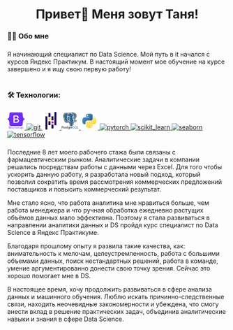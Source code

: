 
###

<h1 align="center">Привет👋 Меня зовут Таня!</h1>

###

<h3 align="left">👩‍💻  Обо мне</h3>

###

<p align="left">Я начинающий специалист по Data Science. Мой путь в it начался с курсов Яндекс Практикум. В настоящий момент мое обучение на курсе завершено и я ищу свою первую работу!<br><br> </p>


###

<h3 align="left">🛠 Технологии:</h3>

###

<div align="left">
<p align="left"> <a href="https://getbootstrap.com" target="_blank" rel="noreferrer"> <img src="https://raw.githubusercontent.com/devicons/devicon/master/icons/bootstrap/bootstrap-plain-wordmark.svg" alt="bootstrap" width="40" height="40"/> </a> <a href="https://git-scm.com/" target="_blank" rel="noreferrer"> <img src="https://www.vectorlogo.zone/logos/git-scm/git-scm-icon.svg" alt="git" width="40" height="40"/> </a> <a href="https://pandas.pydata.org/" target="_blank" rel="noreferrer"> <img src="https://raw.githubusercontent.com/devicons/devicon/2ae2a900d2f041da66e950e4d48052658d850630/icons/pandas/pandas-original.svg" alt="pandas" width="40" height="40"/> </a> <a href="https://www.postgresql.org" target="_blank" rel="noreferrer"> <img src="https://raw.githubusercontent.com/devicons/devicon/master/icons/postgresql/postgresql-original-wordmark.svg" alt="postgresql" width="40" height="40"/> </a> <a href="https://www.python.org" target="_blank" rel="noreferrer"> <img src="https://raw.githubusercontent.com/devicons/devicon/master/icons/python/python-original.svg" alt="python" width="40" height="40"/> </a> <a href="https://pytorch.org/" target="_blank" rel="noreferrer"> <img src="https://www.vectorlogo.zone/logos/pytorch/pytorch-icon.svg" alt="pytorch" width="40" height="40"/> </a> <a href="https://scikit-learn.org/" target="_blank" rel="noreferrer"> <img src="https://upload.wikimedia.org/wikipedia/commons/0/05/Scikit_learn_logo_small.svg" alt="scikit_learn" width="40" height="40"/> </a> <a href="https://seaborn.pydata.org/" target="_blank" rel="noreferrer"> <img src="https://seaborn.pydata.org/_images/logo-mark-lightbg.svg" alt="seaborn" width="40" height="40"/> </a> <a href="https://www.tensorflow.org" target="_blank" rel="noreferrer"> <img src="https://www.vectorlogo.zone/logos/tensorflow/tensorflow-icon.svg" alt="tensorflow" width="40" height="40"/> </a> </p>
</div>

###
Последние 8 лет моего рабочего стажа были связаны с фармацевтическим рынком. Аналитические задачи в компании решались посредствам работы с данными через Excel. Для того чтобы ускорить данную работу, я разработала новый подход, который позволил сократить время рассмотрения коммерческих предложений поставщиков и повысить коммерческий результат.

Мне стало ясно, что работа аналитика мне нравиться больше, чем работа менеджера и что ручная обработка ежедневно растущих объёмов данных мало эффективна.
Поэтому я стала развиваться в направлении аналитики данных и DS пройдя курс специалист по Data Science в Яндекс Практикуме.

Благодаря прошлому опыту я развила такие качества, как: внимательность к мелочам, целеустремленность, работа с большими объемами данных, поиск нестандартных решений, работа в команде, умение аргументированно донести свою точку зрения. Сейчас это хорошо помогает мне в DS.

В настоящее время, хочу продолжить развиваться в сфере анализа данных и машинного обучения. Люблю искать причинно-следственные связи, находить неочевидные закономерности и убеждена, что смогу внести вклад в решение практических задач, объединив аналитические навыки и знания в сфере Data Science.
